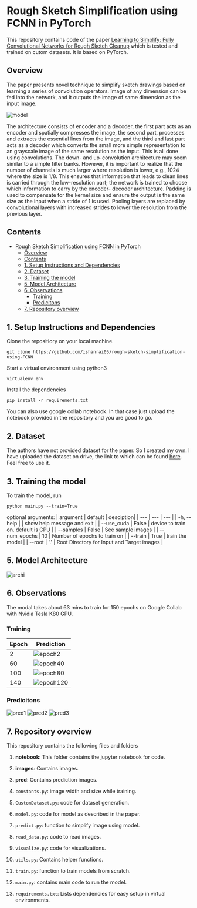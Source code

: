 # Rough Sketch Simplification using FCNN in PyTorch

This repository contains code of the paper [Learning to Simplify: Fully Convolutional Networks for Rough Sketch Cleanup](http://www.f.waseda.jp/hfs/SimoSerraSIGGRAPH2016.pdf) which is tested and trained on cutom datasets. It is based on PyTorch.

## Overview

The paper presents novel technique to simplify sketch drawings based on learning a series of convolution operators. Image of any dimension can be fed into the network, and it outputs the image of same dimension as the input image.

![model](images/model.png)

The architecture consists of encoder and a decoder, the first part acts as an encoder and spatially compresses the image, the second part, processes and extracts the essential lines from the image, and the third and last part acts as a decoder which converts the small more simple representation to an grayscale image of the same resolution as the input. This is all done using convolutions.
The down- and up-convolution architecture may seem similar to a simple filter banks. However, it is important to realize that the number of channels is much larger where resolution is lower, e.g., 1024 where the size is 1/8. This ensures that information that leads to clean lines is carried through the low-resolution part; the network is trained to choose which information to carry by the encoder- decoder architecture. Padding is used to compensate for the kernel size and ensure the output is the same size as the input when a stride of 1 is used. Pooling layers are replaced by convolutional layers with increased strides to lower the resolution from the previous layer.



## Contents
- [Rough Sketch Simplification using FCNN in PyTorch](#Rough-Sketch-Simplification-using-FCNN-in-PyTorch)
  - [Overview](#Overview)
  - [Contents](#Contents)
  - [1. Setup Instructions and Dependencies](#1-Setup-Instructions-and-Dependencies)
  - [2. Dataset](#2-Dataset)
  - [3. Training the model](#3-Training-the-model)
  - [5. Model Architecture](#5-Model-Architecture)
  - [6. Observations](#6-Observations)
    - [Training](#Training)
    - [Predicitons](#Predicitons)
  - [7. Repository overview](#7-Repository-overview)


## 1. Setup Instructions and Dependencies

Clone the repositiory on your local machine.

``` Batchfile
git clone https://github.com/ishanrai05/rough-sketch-simplification-using-FCNN
```

Start a virtual environment using python3
``` Batchfile
virtualenv env
```


Install the dependencies
``` Batchfile
pip install -r requirements.txt
```

You can also use google collab notebook. In that case just upload the notebook provided in the repository and you are good to go.


## 2. Dataset

The authors have not provided dataset for the paper. So I created my own. I have uploaded the dataset on drive, the link to which can be found [here](https://drive.google.com/open?id=14NQTqITAiw8o-JgdnumQ-K0asLRwJy7q). Feel free to use it.

## 3. Training the model

To train the model, run

```Batchfile
python main.py --train=True
```

optional arguments:
  | argument | default | desciption|
  | --- | --- | --- |
  | -h, --help | | show help message and exit |
  | --use_cuda | False | device to train on. default is CPU |
  | --samples | False | See sample images |
  | --num_epochs | 10 | Number of epochs to train on |
  | --train | True | train the model |
  | --root | '.' | Root Directory for Input and Target images |


## 5. Model Architecture

![archi](images/archi.png)  

## 6. Observations

The modal takes about 63 mins to train for 150 epochs on Google Collab with Nvidia Tesla K80 GPU.

### Training

| Epoch | Prediction |
| --- | --- |
| 2 | ![epoch2](pred/2.png) |
| 60 | ![epoch40](pred/60.png) |
| 100 | ![epoch80](pred/100.png) |
| 140 | ![epoch120](pred/140.png) |

### Predicitons

![pred1](pred/pred1.png)
![pred2](pred/pred2.png)
![pred3](pred/pred3.png)

## 7. Repository overview


This repository contains the following files and folders

1. **notebook**: This folder contains the jupyter notebook for code.

2. **images**: Contains images.

2. **pred**: Contains prediction images.

3. `constants.py`: image width and size while training.

4. `CustomDataset.py`: code for dataset generation.

5. `model.py`: code for model as described in the paper.

5. `predict.py`: function to simplify image using model.

5. `read_data.py`: code to read images.

5. `visualize.py`: code for visualizations.

6. `utils.py`: Contains helper functions.

7. `train.py`: function to train models from scratch.

8. `main.py`: contains main code to run the model.

9.  `requirements.txt`: Lists dependencies for easy setup in virtual environments.

